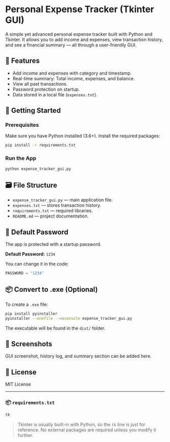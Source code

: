 # Personal Expense Tracker (Tkinter GUI)

A simple yet advanced personal expense tracker built with Python and Tkinter. It allows you to add income and expenses, view transaction history, and see a financial summary — all through a user-friendly GUI.

## 🧩 Features

- Add income and expenses with category and timestamp.
- Real-time summary: Total income, expenses, and balance.
- View all past transactions.
- Password protection on startup.
- Data stored in a local file (`expenses.txt`).

## 🚀 Getting Started

### Prerequisites

Make sure you have Python installed (3.6+). Install the required packages:

```bash
pip install -r requirements.txt
```

### Run the App

```bash
python expense_tracker_gui.py
```

## 🗃 File Structure

- `expense_tracker_gui.py` — main application file.
- `expenses.txt` — stores transaction history.
- `requirements.txt` — required libraries.
- `README.md` — project documentation.

## 🔐 Default Password

The app is protected with a startup password.

**Default Password:** `1234`

You can change it in the code:

```python
PASSWORD = "1234"
```

## 📦 Convert to .exe (Optional)

To create a `.exe` file:

```bash
pip install pyinstaller
pyinstaller --onefile --noconsole expense_tracker_gui.py
```

The executable will be found in the `dist/` folder.

## 📸 Screenshots

GUI screenshot, history log, and summary section can be added here.

## 📜 License

MIT License

---

### 📦 `requirements.txt`

```txt
tk
```

> Tkinter is usually built-in with Python, so the `tk` line is just for reference. No external packages are required unless you modify it further.
